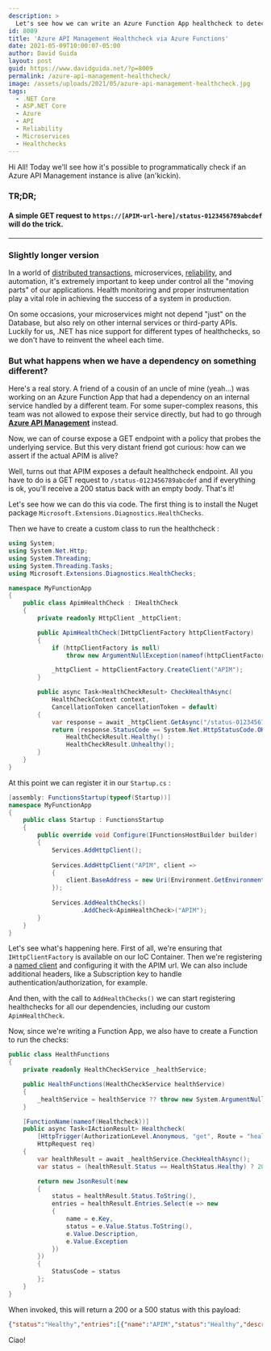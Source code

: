 ```yaml
---
description: >
  Let's see how we can write an Azure Function App healthcheck to detect if an Azure API Management instance is alive
id: 8009
title: 'Azure API Management Healthcheck via Azure Functions'
date: 2021-05-09T10:00:07-05:00
author: David Guida
layout: post
guid: https://www.davidguida.net/?p=8009
permalink: /azure-api-management-healthcheck/
image: /assets/uploads/2021/05/azure-api-management-healthcheck.jpg
tags:
  - .NET Core
  - ASP.NET Core
  - Azure
  - API
  - Reliability
  - Microservices
  - Healthchecks
---
```

Hi All! Today we'll see how it's possible to programmatically check if an Azure API Management instance is alive (an'kickin).

### TR;DR;
#### A simple GET request to `https://[APIM-url-here]/status-0123456789abcdef`  will do the trick.

---

### Slightly longer version
In a world of <a href="/opensleigh-a-saga-management-library-for-net-core/" target="_blank">distributed transactions</a>, microservices, <a href="/improving-http-resilience-in-blazor-webassembly/" target="_blank">reliability</a>, and automation, it's extremely important to keep under control all the "moving parts" of our applications. Health monitoring and proper instrumentation play a vital role in achieving the success of a system in production.

On some occasions, your microservices might not depend "just" on the Database, but also rely on other internal services or third-party APIs. Luckily for us, .NET has nice support for different types of healthchecks, so we don't have to reinvent the wheel each time.

### But what happens when we have a dependency on something different?
Here's a real story. A friend of a cousin of an uncle of mine (yeah...) was working on an Azure Function App that had a dependency on an internal service handled by a different team. For some super-complex reasons, this team was not allowed to expose their service directly, but had to go through <a href="https://docs.microsoft.com/en-us/azure/api-management/?WT.mc_id=DOP-MVP-5003878" target="_blank">**Azure API Management**</a> instead.

Now, we can of course expose a GET endpoint with a policy that probes the underlying service. But this very distant friend got curious: how can we assert if the actual APIM is alive?

Well, turns out that APIM exposes a default healthcheck endpoint. All you have to do is a GET request to `/status-0123456789abcdef` and if everything is ok, you'll receive a 200 status back with an empty body. That's it!

Let's see how we can do this via code.
The first thing is to install the Nuget package `Microsoft.Extensions.Diagnostics.HealthChecks`.

Then we have to create a custom class to run the healthcheck :

```csharp
using System;
using System.Net.Http;
using System.Threading;
using System.Threading.Tasks;
using Microsoft.Extensions.Diagnostics.HealthChecks;

namespace MyFunctionApp
{
    public class ApimHealthCheck : IHealthCheck
    {
        private readonly HttpClient _httpClient;

        public ApimHealthCheck(IHttpClientFactory httpClientFactory)
        {
            if (httpClientFactory is null)            
                throw new ArgumentNullException(nameof(httpClientFactory));            

            _httpClient = httpClientFactory.CreateClient("APIM");
        }

        public async Task<HealthCheckResult> CheckHealthAsync(
            HealthCheckContext context,
            CancellationToken cancellationToken = default)
        {
            var response = await _httpClient.GetAsync("/status-0123456789abcdef");
            return (response.StatusCode == System.Net.HttpStatusCode.OK) ?
                HealthCheckResult.Healthy() :
                HealthCheckResult.Unhealthy();
        }
    }
}
```
At this point we can register it in our `Startup.cs` :

```csharp
[assembly: FunctionsStartup(typeof(Startup))]
namespace MyFunctionApp
{
    public class Startup : FunctionsStartup
    {
        public override void Configure(IFunctionsHostBuilder builder)
		{
			Services.AddHttpClient(); 
			
			Services.AddHttpClient("APIM", client =>
            {
                client.BaseAddress = new Uri(Environment.GetEnvironmentVariable("APIM_URL"));
            });
			
			Services.AddHealthChecks()
			        .AddCheck<ApimHealthCheck>("APIM");
		}
	}
}
```
Let's see what's happening here.
First of all, we're ensuring that `IHttpClientFactory` is available on our IoC Container. 
Then we're registering a <a href="https://docs.microsoft.com/en-us/aspnet/core/fundamentals/http-requests?view=aspnetcore-5.0&WT.mc_id=DOP-MVP-5003878#named-clients" target="_blank">named client</a> and configuring it with the APIM url. We can also include additional headers, like a Subscription key to handle authentication/authorization, for example.

And then, with the call to `AddHealthChecks()` we can start registering healthchecks for all our dependencies, including our custom `ApimHealthCheck`.

Now, since we're writing a Function App, we also have to create a Function to run the checks:

```csharp
public class HealthFunctions
{
    private readonly HealthCheckService _healthService;

    public HealthFunctions(HealthCheckService healthService)
    {
        _healthService = healthService ?? throw new System.ArgumentNullException(nameof(healthService));
    }

    [FunctionName(nameof(Healthcheck))]
    public async Task<IActionResult> Healthcheck(
        [HttpTrigger(AuthorizationLevel.Anonymous, "get", Route = "health")]
        HttpRequest req)
    {
        var healthResult = await _healthService.CheckHealthAsync();
        var status = (healthResult.Status == HealthStatus.Healthy) ? 200 : 500;

        return new JsonResult(new
        {
            status = healthResult.Status.ToString(),
            entries = healthResult.Entries.Select(e => new
            {
                name = e.Key,
                status = e.Value.Status.ToString(),
                e.Value.Description,
                e.Value.Exception
            })
        })
        {
            StatusCode = status
        };
    }
}
```

When invoked, this will return a 200 or a 500 status with this payload:

```json
{"status":"Healthy","entries":[{"name":"APIM","status":"Healthy","description":null,"exception":null}]}
```

Ciao!